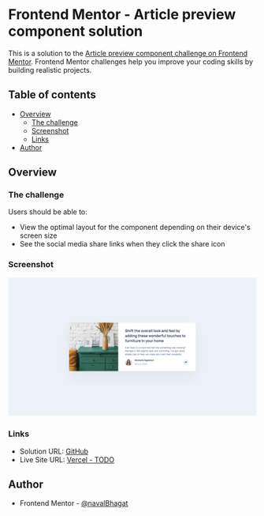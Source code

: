 # Frontend Mentor - Article preview component solution

This is a solution to the [Article preview component challenge on Frontend Mentor](https://www.frontendmentor.io/challenges/article-preview-component-dYBN_pYFT). Frontend Mentor challenges help you improve your coding skills by building realistic projects. 

## Table of contents

- [Overview](#overview)
  - [The challenge](#the-challenge)
  - [Screenshot](#screenshot)
  - [Links](#links)
- [Author](#author)

## Overview

### The challenge

Users should be able to:

- View the optimal layout for the component depending on their device's screen size
- See the social media share links when they click the share icon

### Screenshot

![TODO](./public/images/screenshot.png)

### Links

- Solution URL: [GitHub](https://github.com/navalBhagat/article-preview-component-fe-mentor)
- Live Site URL: [Vercel - TODO](https://your-live-site-url.com)

## Author

- Frontend Mentor - [@navalBhagat](https://www.frontendmentor.io/profile/navalBhagat)